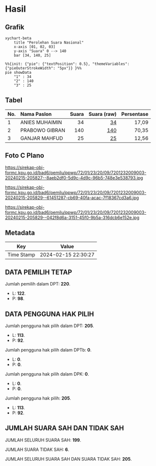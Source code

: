 # Hasil

## Grafik

```mermaid
xychart-beta
    title "Perolehan Suara Nasional"
    x-axis [01, 02, 03]
    y-axis "Suara" 0 --> 140
    bar [34, 140, 25]
```

```mermaid
%%{init: {"pie": {"textPosition": 0.5}, "themeVariables": {"pieOuterStrokeWidth": "5px"}} }%%
pie showData
    "1" : 34
    "2" : 140
    "3" : 25
```

## Tabel

| No. | Nama Paslon    | Suara | Suara (raw) | Persentase |
|:--- |:-------------- | -----:| -----------:| ----------:|
| 1   | ANIES MUHAIMIN | 34    | [34][p-1]   | 17,09      |
| 2   | PRABOWO GIBRAN | 140   | [140][p-2]  | 70,35      |
| 3   | GANJAR MAHFUD  | 25    | [25][p-3]   | 12,56      |


[p-1]: https://github.com/gigit-pemilu/pemilu-2024/blob/main/pilpres/hitung-suara/sub/72-sulawesi-tengah/sub/01-banggai/sub/23-nambo/sub/2009-padungnyo/sub/003-tps/sub/paslon-1.txt
[p-2]: https://github.com/gigit-pemilu/pemilu-2024/blob/main/pilpres/hitung-suara/sub/72-sulawesi-tengah/sub/01-banggai/sub/23-nambo/sub/2009-padungnyo/sub/003-tps/sub/paslon-2.txt
[p-3]: https://github.com/gigit-pemilu/pemilu-2024/blob/main/pilpres/hitung-suara/sub/72-sulawesi-tengah/sub/01-banggai/sub/23-nambo/sub/2009-padungnyo/sub/003-tps/sub/paslon-3.txt

## Foto C Plano

https://sirekap-obj-formc.kpu.go.id/bad6/pemilu/ppwp/72/01/23/20/09/7201232009003-20240215-205827--8aeb2df0-5d9c-4d9c-96b5-748e3e538793.jpg

https://sirekap-obj-formc.kpu.go.id/bad6/pemilu/ppwp/72/01/23/20/09/7201232009003-20240215-205829--61451287-cb69-40fa-acac-7f18367cd3a6.jpg

https://sirekap-obj-formc.kpu.go.id/bad6/pemilu/ppwp/72/01/23/20/09/7201232009003-20240215-205829--042f8d6a-3151-45f0-9b5a-316dcb6e152e.jpg


## Metadata

| Key        | Value               |
| ---------- | ------------------- |
| Time Stamp | 2024-02-15 22:30:27 |


## DATA PEMILIH TETAP

Jumlah pemilih dalam DPT: **220**.
 * L: **122**.
 * P: **98**.

## DATA PENGGUNA HAK PILIH

Jumlah pengguna hak pilih dalam DPT: **205**.
 * L: **113**.
 * P: **92**.

Jumlah pengguna hak pilih dalam DPTb: **0**.
 * L: **0**.
 * P: **0**.

Jumlah pengguna hak pilih dalam DPK: **0**.
 * L: **0**.
 * P: **0**.

Jumlah pengguna hak pilih: **205**.
 * L: **113**.
 * P: **92**.

## JUMLAH SUARA SAH DAN TIDAK SAH

JUMLAH SELURUH SUARA SAH: **199**.

JUMLAH SUARA TIDAK SAH: **6**.

JUMLAH SELURUH SUARA SAH DAN SUARA TIDAK SAH: **205**.


